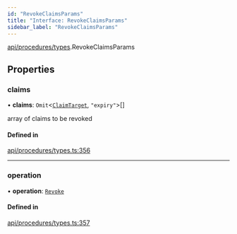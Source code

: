 ```yaml
---
id: "RevokeClaimsParams"
title: "Interface: RevokeClaimsParams"
sidebar_label: "RevokeClaimsParams"
---
```


[api/procedures/types](../../../../../modules/API/Procedures/Types/Types.md).RevokeClaimsParams

## Properties

### claims

• **claims**: `Omit`<[`ClaimTarget`](../../../../Types/ClaimTarget/ClaimTarget.md), ``"expiry"``\>[]

array of claims to be revoked

#### Defined in

[api/procedures/types.ts:356](https://github.com/PolymeshAssociation/polymesh-sdk/blob/95f248df/src/api/procedures/types.ts#L356)

___

### operation

• **operation**: [`Revoke`](../../../../../enums/API/Procedures/Types/ClaimOperation/ClaimOperation.md#revoke)

#### Defined in

[api/procedures/types.ts:357](https://github.com/PolymeshAssociation/polymesh-sdk/blob/95f248df/src/api/procedures/types.ts#L357)
